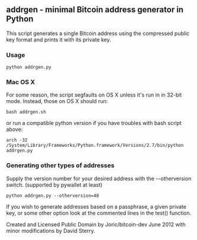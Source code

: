 ## addrgen - minimal Bitcoin address generator in Python

This script generates a single Bitcoin address using the compressed public key format and prints it with its private key.

### Usage 

    python addrgen.py

### Mac OS X

For some reason, the script segfaults on OS X unless it's run in in 32-bit mode. Instead, those on OS X should run:

    bash addrgen.sh

or run a compatible python version if you have troubles with bash script above:

    arch -32 /System/Library/Frameworks/Python.framework/Versions/2.7/bin/python addrgen.py 

### Generating other types of addresses

Supply the version number for your desired address  with the --otherversion switch. (supported by pywallet at least)

    python addrgen.py --otherversion=48

If you wish to generate addresses based on a passphrase, a given private key, or some other option look at the commented lines in the test() function.

Created and Licensed Public Domain by Joric/bitcoin-dev June 2012 with minor modifications by David Sterry.

